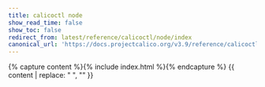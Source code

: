 ```yaml
---
title: calicoctl node
show_read_time: false
show_toc: false
redirect_from: latest/reference/calicoctl/node/index
canonical_url: 'https://docs.projectcalico.org/v3.9/reference/calicoctl/node/index'
---
```

{% capture content %}{% include index.html %}{% endcapture %}
{{ content | replace: "    ", "" }}